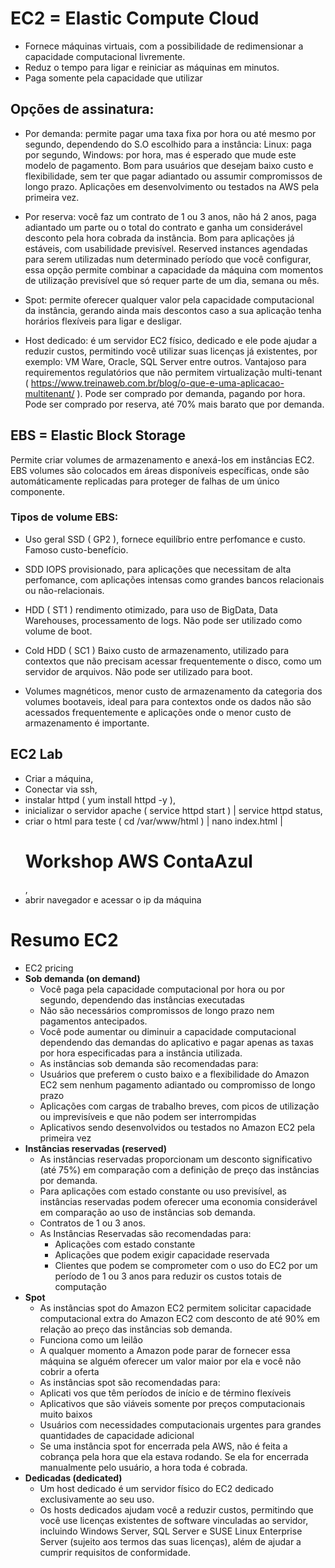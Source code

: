 # EC2 = Elastic Compute Cloud

- Fornece máquinas virtuais, com a possibilidade de redimensionar a capacidade computacional livremente.
- Reduz o tempo para ligar e reiniciar as máquinas em minutos.
- Paga somente pela capacidade que utilizar

## Opções de assinatura:

- Por demanda: permite pagar uma taxa fixa por hora ou até mesmo por segundo, dependendo do S.O escolhido para a instância:
Linux: paga por segundo, Windows: por hora, mas é esperado que mude este modelo de pagamento.
Bom para usuários que desejam baixo custo e flexibilidade, sem ter que pagar adiantado ou assumir compromissos de longo prazo.
Aplicações em desenvolvimento ou testados na AWS pela primeira vez.

- Por reserva: você faz um contrato de 1 ou 3 anos, não há 2 anos, paga adiantado um parte ou o total do contrato e ganha um considerável desconto pela
hora cobrada da instância.
Bom para aplicações já estáveis, com usabilidade previsível.
Reserved instances agendadas para serem utilizadas num determinado período que você configurar, essa opção permite combinar a capacidade da
máquina com momentos de utilização previsível que só requer parte de um dia, semana ou mês.

- Spot: permite oferecer qualquer valor pela capacidade computacional da instância, gerando ainda mais descontos caso a sua aplicação
tenha horários flexíveis para ligar e desligar.

- Host dedicado: é um servidor EC2 físico, dedicado e ele pode ajudar a reduzir custos, permitindo você utilizar suas licenças
já existentes, por exemplo: VM Ware, Oracle, SQL Server entre outros.
Vantajoso para requirementos regulatórios que não permitem virtualização multi-tenant ( https://www.treinaweb.com.br/blog/o-que-e-uma-aplicacao-multitenant/ ).
Pode ser comprado por demanda, pagando por hora.
Pode ser comprado por reserva, até 70% mais barato que por demanda.

## EBS = Elastic Block Storage

Permite criar volumes de armazenamento e anexá-los em instâncias EC2.
EBS volumes são colocados em áreas disponíveis específicas, onde são automáticamente replicadas para proteger de falhas de um único componente.

### Tipos de volume EBS:

- Uso geral SSD ( GP2 ), fornece equilíbrio entre perfomance e custo. Famoso custo-benefício.

- SDD IOPS provisionado, para aplicações que necessitam de alta perfomance, com aplicações intensas como grandes bancos relacionais ou não-relacionais.

- HDD ( ST1 ) rendimento otimizado, para uso de BigData, Data Warehouses, processamento de logs. Não pode ser utilizado como volume de boot.

- Cold HDD ( SC1 )  Baixo custo de armazenamento, utilizado para contextos que não precisam acessar frequentemente o disco, como um servidor de arquivos. Não pode ser utilizado para boot.

- Volumes magnéticos, menor custo de armazenamento da categoria dos volumes bootaveis, ideal para para contextos onde os dados não são acessados frequentemente e aplicações onde o menor custo de armazenamento é importante.


## EC2 Lab

- Criar a máquina,
- Conectar via ssh,
- instalar httpd ( yum install httpd -y ),
- inicializar o servidor apache ( service httpd start ) | service httpd status,
- criar o html para teste ( cd /var/www/html ) | nano index.html | <html><body><h1>Workshop AWS ContaAzul</h1></body></html>,
- abrir navegador e acessar o ip da máquina

# Resumo EC2

- EC2 pricing
- **Sob demanda (on demand)** 
  - Você paga pela capacidade computacional por hora ou por segundo, dependendo das instâncias executadas
  - Não são necessários compromissos de longo prazo nem pagamentos antecipados. 
  - Você pode aumentar ou diminuir a capacidade computacional dependendo das demandas do aplicativo e pagar apenas as taxas por hora especificadas para a instância utilizada.
   - As instâncias sob demanda são recomendadas para:
    - Usuários que preferem o custo baixo e a flexibilidade do Amazon EC2 sem nenhum pagamento adiantado ou compromisso de longo prazo
    - Aplicações com cargas de trabalho breves, com picos de utilização ou imprevisíveis e que não podem ser interrompidas
    - Aplicativos sendo desenvolvidos ou testados no Amazon EC2 pela primeira vez
- **Instâncias reservadas (reserved)**
  - As instâncias reservadas proporcionam um desconto significativo (até 75%) em comparação com a definição de preço das instâncias por demanda.
  - Para aplicações com estado constante ou uso previsível, as instâncias reservadas podem oferecer uma economia considerável em comparação ao uso de instâncias sob demanda. 
  - Contratos de 1 ou 3 anos.
  - As Instâncias Reservadas são recomendadas para:
    - Aplicações com estado constante
    - Aplicações que podem exigir capacidade reservada
    - Clientes que podem se comprometer com o uso do EC2 por um período de 1 ou 3 anos para reduzir os custos totais de computação
- **Spot**
  - As instâncias spot do Amazon EC2 permitem solicitar capacidade computacional extra do Amazon EC2 com desconto de até 90% em relação ao preço das instâncias sob demanda.
  - Funciona como um leilão
  - A qualquer momento a Amazon pode parar de fornecer essa máquina se alguém oferecer um valor maior por ela e você não cobrir a oferta
  - As instâncias spot são recomendadas para:
  - Aplicati	vos que têm períodos de início e de término flexíveis
  - Aplicativos que são viáveis somente por preços computacionais muito baixos
  - Usuários com necessidades computacionais urgentes para grandes quantidades de capacidade adicional
  - Se uma instância spot for encerrada pela AWS, não é feita a cobrança pela hora que ela estava rodando. Se ela for encerrada manualmente pelo usuário, a hora toda é cobrada.
- **Dedicadas (dedicated)**
  - Um host dedicado é um servidor físico do EC2 dedicado exclusivamente ao seu uso. 
  - Os hosts dedicados ajudam você a reduzir custos, permitindo que você use licenças existentes de software vinculadas ao servidor, incluindo Windows Server, SQL Server e SUSE Linux Enterprise Server (sujeito aos termos das suas licenças), além de ajudar a cumprir requisitos de conformidade.
